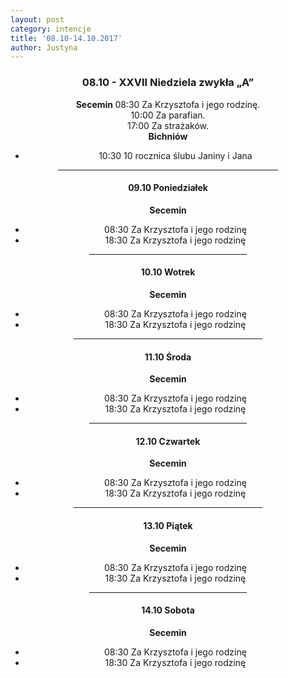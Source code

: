 ```yaml
---
layout: post
category: intencje
title: '08.10-14.10.2017'
author: Justyna
---
```

<center>
<h3>08.10 - XXVII Niedziela zwykła „A” </h3>
<b> Secemin </b>
 08:30 Za Krzysztofa i jego rodzinę.<br>
 10:00 Za parafian.<br>
 17:00 Za strażaków.<br>
<b> Bichniów </b>
<ul>
 <li>10:30 10 rocznica ślubu Janiny i Jana </li>
 </ul>
 <hr width= "70%">
 <h4>09.10 Poniedziałek </h4>
 <b> Secemin </b>
 <ul>
 <li>08:30 Za Krzysztofa i jego rodzinę </li>
 <li>18:30 Za Krzysztofa i jego rodzinę </li>
 </ul>
 <hr width= "50%">
  <h4>10.10 Wotrek </h4>
 <b> Secemin </b>
 <ul>
 <li>08:30 Za Krzysztofa i jego rodzinę </li>
 <li>18:30 Za Krzysztofa i jego rodzinę </li>
 </ul>
 <hr width= "60%">
  <h4>11.10 Środa </h4>
 <b> Secemin </b>
 <ul>
 <li>08:30 Za Krzysztofa i jego rodzinę </li>
 <li>18:30 Za Krzysztofa i jego rodzinę </li>
 </ul>
 <hr width= "50%">
   <h4>12.10 Czwartek </h4>
 <b> Secemin </b>
 <ul>
 <li>08:30 Za Krzysztofa i jego rodzinę </li>
 <li>18:30 Za Krzysztofa i jego rodzinę </li>
 </ul>
 <hr width= "60%">
   <h4>13.10 Piątek </h4>
 <b> Secemin </b>
 <ul>
 <li>08:30 Za Krzysztofa i jego rodzinę </li>
 <li>18:30 Za Krzysztofa i jego rodzinę </li>
 </ul>
 <hr width= "50%">
   <h4>14.10 Sobota </h4>
 <b> Secemin </b>
 <ul>
 <li>08:30 Za Krzysztofa i jego rodzinę </li>
 <li>18:30 Za Krzysztofa i jego rodzinę </li>
 </ul>
 </center>
 

 
